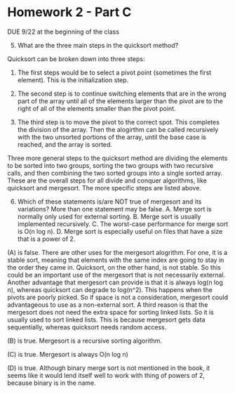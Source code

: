 Homework 2 - Part C
===================
DUE 9/22 at the beginning of the class

5. What are the three main steps in the quicksort method? 

Quicksort can be broken down into three steps: 

1. The first steps would be to select a pivot point (sometimes the first element). 
This is the initialization step. 

2. The second step is to continue switching elements that are in the wrong part of 
the array until all of the elements larger than the pivot are to the right of all 
of the elements smaller than the pivot point. 

3. The third step is to move the pivot to the correct spot. This completes the 
division of the array. Then the alogirthm can be called recursively with the 
two unsorted portions of the array, until the base case is reached, and the array is sorted.

Three more general steps to the quicksort method are dividing the elements to be 
sorted into two groups, sorting the two groups with two recursive calls, and 
then combining the two sorted groups into a single sorted array. These are the 
overall steps for all divide and conquer algorithms, like quicksort and mergesort. 
The more specific steps are listed above.


6. Which of these statements is/are NOT true of mergesort and its variations? More than one statement may be false.
A. Merge sort is normally only used for external sorting. 
B. Merge sort is usually implemented recursively. 
C. The worst-case performance for merge sort is O(n log n).
D. Merge sort is especially useful on files that have a size that is a power of 2.

(A) is false. There are other uses for the mergesort alogrithm. For one, it is a stable 
sort, meaning that elements with the same index are going to stay in the order they came 
in. Quicksort, on the other hand, is not stable. So this could be an important use of 
the mergesort that is not necessarily external. Another advantage that mergesort can 
provide is that it is always log(n log n), whereas quicksort can degrade to log(n^2). 
This happens when the pivots are poorly picked. So if space is not a consideration, mergesort 
could advantageous to use as a non-external sort. A third reason is that the mergesort does 
not need the extra space for sorting linked lists. So it is usually used to sort linked lists. 
This is because mergesort gets data sequentially, whereas quicksort needs random access. 

(B) is true. Mergesort is a recursive sorting algorithm.

(C) is true. Mergesort is always O(n log n)

(D) is true. Although binary merge sort is not mentioned in the book, it seems like it 
would lend itself well to work with thing of powers of 2, because binary is in the name.
